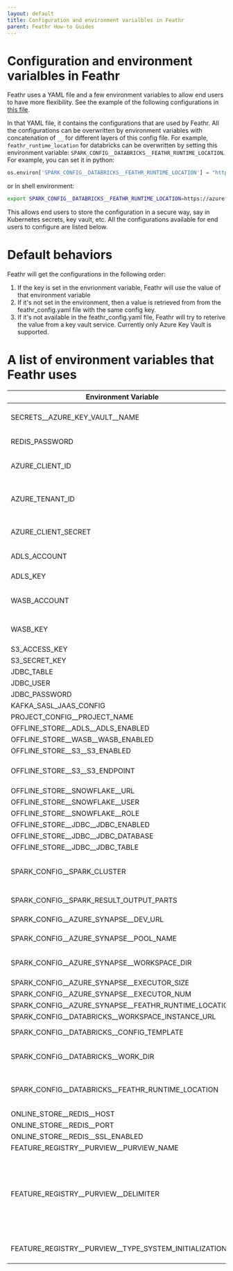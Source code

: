 ```yaml
---
layout: default
title: Configuration and environment varialbles in Feathr
parent: Feathr How-to Guides
---
```


# Configuration and environment varialbles in Feathr

Feathr uses a YAML file and a few environment variables to allow end users to have more flexibility. See the example of the following configurations in [this file](https://github.com/linkedin/feathr/blob/main/feathr_project/feathrcli/data/feathr_user_workspace/feathr_config.yaml).

In that YAML file, it contains the configurations that are used by Feathr. All the configurations can be overwritten by environment variables with concatenation of `__` for different layers of this config file. For example, `feathr_runtime_location` for databricks can be overwritten by setting this environment variable: `SPARK_CONFIG__DATABRICKS__FEATHR_RUNTIME_LOCATION`. For example, you can set it in python:

```python
os.environ['SPARK_CONFIG__DATABRICKS__FEATHR_RUNTIME_LOCATION'] = "https://azurefeathrstorage.blob.core.windows.net/public/feathr-assembly-LATEST.jar"
```

or in shell environment:

```bash
export SPARK_CONFIG__DATABRICKS__FEATHR_RUNTIME_LOCATION=https://azurefeathrstorage.blob.core.windows.net/public/feathr-assembly-LATEST.jar
```

This allows end users to store the configuration in a secure way, say in Kubernetes secrets, key vault, etc. All the configurations available for end users to configure are listed below.


# Default behaviors

Feathr will get the configurations in the following order:

1. If the key is set in the envrionment variable, Feathr will use the value of that environment variable
2. If it's not set in the environment, then a value is retrieved from from the feathr_config.yaml file with the same config key.
3. If it's not available in the feathr_config.yaml file, Feathr will try to reterive the value from a key vault service. Currently only Azure Key Vault is supported.

# A list of environment variables that Feathr uses
| Environment Variable                                  | Description                                                                                                                                                                                                                                                                                                                                                                                                           |
| ----------------------------------------------------- | --------------------------------------------------------------------------------------------------------------------------------------------------------------------------------------------------------------------------------------------------------------------------------------------------------------------------------------------------------------------------------------------------------------------- |
| SECRETS__AZURE_KEY_VAULT__NAME                                 | Name of the Azure Key Vault service so that Feathr can get credentials from that service.  Optional |
| REDIS_PASSWORD                                        | Password for the Redis cluster. Required if you are using Redis.                                                                                                                                                                                                                                                                                                                                                                         |
| AZURE_CLIENT_ID                                       | Authentication into Azure Services. This is required if you are using Service Principal to login with Feathr. Read [here](https://docs.microsoft.com/en-us/python/api/azure-identity/azure.identity.environmentcredential?view=azure-python) for more details.                                                                                                                                                                                                                                                                                                                              |
| AZURE_TENANT_ID                                       |Authentication into Azure Services. This is required if you are using Service Principal to login with Feathr. Read [here](https://docs.microsoft.com/en-us/python/api/azure-identity/azure.identity.environmentcredential?view=azure-python) for more details. EventHub                                                                                                                                                                                                                                                                                                                                                                                                       |
| AZURE_CLIENT_SECRET                                   | Authentication into Azure Services. This is required if you are using Service Principal to login with Feathr. Read [here](https://docs.microsoft.com/en-us/python/api/azure-identity/azure.identity.environmentcredential?view=azure-python) for more details.                                                                                                                                                                                                                                                                                                                                                                              |
| ADLS_ACCOUNT                                          | ADLS account that you connect to. Required if using ADLS as an offline store.                                                                                                                                                                                                                                                                        |
| ADLS_KEY                                          | ADLS key that you connect to. Required if using ADLS as an offline store.                                                                                                                                                                                                                                                                        |
| WASB_ACCOUNT                                          | Azure BLOB Storage account that you connect to. Required if using Azure BLOB Storage as an offline store.                                                                                                                                                                                                                                                                                                                                        |
| WASB_KEY                                              | Azure BLOB Storage key that you connect to. Required if using Azure BLOB Storage as an offline store.                                                                                                                                                                                                                                                                                                                                                        |
| S3_ACCESS_KEY                                         | Parquet, ORC, Avro, JSON, Delta Lake                                                                                                                                                                                                                                                                                                                                                                                  |
| S3_SECRET_KEY                                         | Azure Key Vault                                                                                                                                                                                                                                                                                                                                                                                                       |
| JDBC_TABLE                                            | Azure Key Vault                                                                                                                                                                                                                                                                                                                                                                                                       |
| JDBC_USER                                             | Azure Key Vault                                                                                                                                                                                                                                                                                                                                                                                                       |
| JDBC_PASSWORD                                         | Azure Key Vault                                                                                                                                                                                                                                                                                                                                                                                                       |
| KAFKA_SASL_JAAS_CONFIG                                | Azure Key Vault                                                                                                                                                                                                                                                                                                                                                                                                       |
| PROJECT_CONFIG__PROJECT_NAME                        |                                                                                                                                                                                                                                                                                                                                                                                                                       |
| OFFLINE_STORE__ADLS__ADLS_ENABLED                     |                                                                                                                                                                                                                                                                                                                                                                                                                       |
| OFFLINE_STORE__WASB__WASB_ENABLED                     |                                                                                                                                                                                                                                                                                                                                                                                                                       |
| OFFLINE_STORE__S3__S3_ENABLED                         |                                                                                                                                                                                                                                                                                                                                                                                                                       |
| OFFLINE_STORE__S3__S3_ENDPOINT                        | S3 endpoint. If you use S3 endpoint, then you need to provide access key and secret key in the environment variable as well.                                                                                                                                                                                                                                                                                          |
| OFFLINE_STORE__SNOWFLAKE__URL                         |                                                                                                                                                                                                                                                                                                                                                                                                                       |
| OFFLINE_STORE__SNOWFLAKE__USER                        |                                                                                                                                                                                                                                                                                                                                                                                                                       |
| OFFLINE_STORE__SNOWFLAKE__ROLE                        |                                                                                                                                                                                                                                                                                                                                                                                                                       |
| OFFLINE_STORE__JDBC__JDBC_ENABLED                     |                                                                                                                                                                                                                                                                                                                                                                                                                       |
| OFFLINE_STORE__JDBC__JDBC_DATABASE                    |                                                                                                                                                                                                                                                                                                                                                                                                                       |
| OFFLINE_STORE__JDBC__JDBC_TABLE                       |                                                                                                                                                                                                                                                                                                                                                                                                                       |
| SPARK_CONFIG__SPARK_CLUSTER                         | choice for spark runtime. Currently support: `azure_synapse`, `databricks`. The `databricks` configs will be ignored if `azure_synapse` is set and vice versa.                                                                                                                                                                                                                                                        |
| SPARK_CONFIG__SPARK_RESULT_OUTPUT_PARTS             | configure number of parts for the spark output for feature generation job                                                                                                                                                                                                                                                                                                                                             |
| SPARK_CONFIG__AZURE_SYNAPSE__DEV_URL                  | dev URL to the synapse cluster. Usually it's `https://yourclustername.dev.azuresynapse.net`                                                                                                                                                                                                                                                                                                                           |
| SPARK_CONFIG__AZURE_SYNAPSE__POOL_NAME                | name of the sparkpool that you are going to use                                                                                                                                                                                                                                                                                                                                                                       |
| SPARK_CONFIG__AZURE_SYNAPSE__WORKSPACE_DIR            | workspace dir for storing all the required configuration files and the jar resources. All the feature definitions will be uploaded here                                                                                                                                                                                                                                                                               |
| SPARK_CONFIG__AZURE_SYNAPSE__EXECUTOR_SIZE            |                                                                                                                                                                                                                                                                                                                                                                                                                       |
| SPARK_CONFIG__AZURE_SYNAPSE__EXECUTOR_NUM             |                                                                                                                                                                                                                                                                                                                                                                                                                       |
| SPARK_CONFIG__AZURE_SYNAPSE__FEATHR_RUNTIME_LOCATION  |                                                                                                                                                                                                                                                                                                                                                                                                                       |
| SPARK_CONFIG__DATABRICKS__WORKSPACE_INSTANCE_URL      | workspace instance                                                                                                                                                                                                                                                                                                                                                                                                    |
| SPARK_CONFIG__DATABRICKS__CONFIG_TEMPLATE             | config string including run time information, spark version, machine size, etc.                                                                                                                                                                                                                                                                                                                                       |
| SPARK_CONFIG__DATABRICKS__WORK_DIR                    | workspace dir for storing all the required configuration files and the jar resources. All the feature definitions will be uploaded here.                                                                                                                                                                                                                                                                              |
| SPARK_CONFIG__DATABRICKS__FEATHR_RUNTIME_LOCATION     | Feathr Job configuration. Support local paths, path start with `http(s)://`, and paths start with dbfs:/. this is the default location so end users don't have to compile the runtime again.                                                                                                                                                                                                                          |
| ONLINE_STORE__REDIS__HOST                             | Redis configs to access Redis cluster                                                                                                                                                                                                                                                                                                                                                                                 |
| ONLINE_STORE__REDIS__PORT                             |                                                                                                                                                                                                                                                                                                                                                                                                                       |
| ONLINE_STORE__REDIS__SSL_ENABLED                      |                                                                                                                                                                                                                                                                                                                                                                                                                       |
| FEATURE_REGISTRY__PURVIEW__PURVIEW_NAME               | configure the name of the purview endpoint                                                                                                                                                                                                                                                                                                                                                                            |
| FEATURE_REGISTRY__PURVIEW__DELIMITER                  | delimiter indicates that how the project/workspace name, feature names etc. are delimited. By default it will be '__'. this is for global reference (mainly for feature sharing). For exmaple, when we setup a project called foo, and we have an anchor called 'taxi_driver' and the feature name is called 'f_daily_trips'. the feature will have a globally unique name called 'foo__taxi_driver__f_daily_trips' |
| FEATURE_REGISTRY__PURVIEW__TYPE_SYSTEM_INITIALIZATION | controls whether the type system will be initialized or not. Usually this is only required to be executed once.                                                                                                                                                                                                                                                                                                       |
